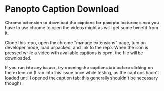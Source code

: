 # Panopto Caption Download

Chrome extension to download the captions for panopto lectures; since you have to use chrome to open the videos might as well get some benefit from it.

Clone this repo, open the chrome "manage extensions" page, turn on developer mode, load unpacked, and link to the repo. When the icon is pressed while a video with available captions is open, the file will be downloaded.

If you run into any issues, try opening the captions tab before clicking on the extension (I ran into this issue once while testing, as the captions hadn't loaded until I opened the caption tab; this generally shouldn't be necessary though) . 
